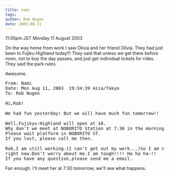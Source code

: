```yaml
---
title: nami
tags: 
author: Rob Nugen
date: 2003-08-11
---
```


<p class=date>11:05pm JST Monday 11 August 2003</p>

<p>On the way home from work I saw Olivia and her friend Olivia.  They
had just been to Fujiku Highland today!!!  They said that unless we
get there before noon, not to buy the day passes, and just get
individual tickets for rides.  They said the park rules.</p>

<p>Awesome.</p>

<pre>
From: Nami
Date: Mon Aug 11, 2003  19:34:39 Asia/Tokyo
To: Rob Nugen <rob@robnugen.com>

Hi,Rob!

We had fun yesterday! But we will have much fun tomorrow!!

Well,Fujikyu-Highland will open at 10.
Why don't we meet at NOBORITO Station at 7:30 in the morning.
Please wait platform in NOBORITO ST.
If you lost, please call me then.

Rob,I am still working.(I can't get out my work...)So I am not able to speak
right now.Don't worry about me.I am tough!!!! Ha ha ha-!!
If you have any question,please send me a email.
</pre>

<p>Fair enough.  I'll meet her at 7:30 tomorrow; we'll see what happens.</p>
